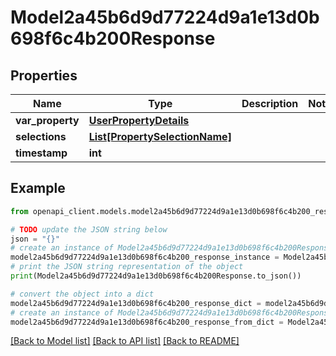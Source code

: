 # Model2a45b6d9d77224d9a1e13d0b698f6c4b200Response


## Properties

Name | Type | Description | Notes
------------ | ------------- | ------------- | -------------
**var_property** | [**UserPropertyDetails**](UserPropertyDetails.md) |  | 
**selections** | [**List[PropertySelectionName]**](PropertySelectionName.md) |  | 
**timestamp** | **int** |  | 

## Example

```python
from openapi_client.models.model2a45b6d9d77224d9a1e13d0b698f6c4b200_response import Model2a45b6d9d77224d9a1e13d0b698f6c4b200Response

# TODO update the JSON string below
json = "{}"
# create an instance of Model2a45b6d9d77224d9a1e13d0b698f6c4b200Response from a JSON string
model2a45b6d9d77224d9a1e13d0b698f6c4b200_response_instance = Model2a45b6d9d77224d9a1e13d0b698f6c4b200Response.from_json(json)
# print the JSON string representation of the object
print(Model2a45b6d9d77224d9a1e13d0b698f6c4b200Response.to_json())

# convert the object into a dict
model2a45b6d9d77224d9a1e13d0b698f6c4b200_response_dict = model2a45b6d9d77224d9a1e13d0b698f6c4b200_response_instance.to_dict()
# create an instance of Model2a45b6d9d77224d9a1e13d0b698f6c4b200Response from a dict
model2a45b6d9d77224d9a1e13d0b698f6c4b200_response_from_dict = Model2a45b6d9d77224d9a1e13d0b698f6c4b200Response.from_dict(model2a45b6d9d77224d9a1e13d0b698f6c4b200_response_dict)
```
[[Back to Model list]](../README.md#documentation-for-models) [[Back to API list]](../README.md#documentation-for-api-endpoints) [[Back to README]](../README.md)


